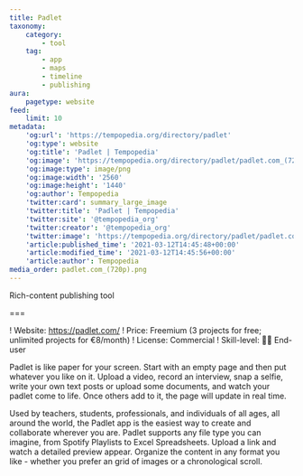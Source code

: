 ```yaml
---
title: Padlet
taxonomy:
    category:
        - tool
    tag:
        - app
        - maps
        - timeline
        - publishing
aura:
    pagetype: website
feed:
    limit: 10
metadata:
    'og:url': 'https://tempopedia.org/directory/padlet'
    'og:type': website
    'og:title': 'Padlet | Tempopedia'
    'og:image': 'https://tempopedia.org/directory/padlet/padlet.com_(720p).png'
    'og:image:type': image/png
    'og:image:width': '2560'
    'og:image:height': '1440'
    'og:author': Tempopedia
    'twitter:card': summary_large_image
    'twitter:title': 'Padlet | Tempopedia'
    'twitter:site': '@tempopedia_org'
    'twitter:creator': '@tempopedia_org'
    'twitter:image': 'https://tempopedia.org/directory/padlet/padlet.com_(720p).png'
    'article:published_time': '2021-03-12T14:45:48+00:00'
    'article:modified_time': '2021-03-12T14:45:56+00:00'
    'article:author': Tempopedia
media_order: padlet.com_(720p).png
---
```


Rich-content publishing tool

===

! Website: https://padlet.com/
! Price: Freemium (3 projects for free; unlimited projects for €8/month)
! License: Commercial
! Skill-level: 👩‍💻 End-user

Padlet is like paper for your screen. Start with an empty page and then put whatever you like on it. Upload a video, record an interview, snap a selfie, write your own text posts or upload some documents, and watch your padlet come to life. Once others add to it, the page will update in real time.

Used by teachers, students, professionals, and individuals of all ages, all around the world, the Padlet app is the easiest way to create and collaborate wherever you are. Padlet supports any file type you can imagine, from Spotify Playlists to Excel Spreadsheets. Upload a link and watch a detailed preview appear. Organize the content in any format you like - whether you prefer an grid of images or a chronological scroll.